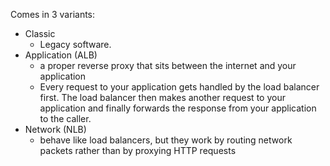 
Comes in 3 variants:
- Classic
	- Legacy software.
- Application (ALB)
	- a proper reverse proxy that sits between the internet and your application
	- Every request to your application gets handled by the load balancer first. The load balancer then makes another request to your application and finally forwards the response from your application to the caller.
- Network (NLB)
	- behave like load balancers, but they work by routing network packets rather than by proxying HTTP requests
